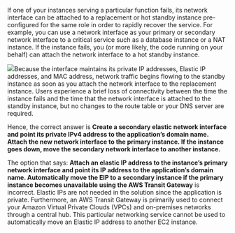 
If one of your instances serving a particular function fails, its network interface can be attached to a replacement or hot standby instance pre-configured for the same role in order to rapidly recover the service. For example, you can use a network interface as your primary or secondary network interface to a critical service such as a database instance or a NAT instance. If the instance fails, you (or more likely, the code running on your behalf) can attach the network interface to a hot standby instance.

![](https://media.tutorialsdojo.com/reattach-secondary-network-interface.jpg)Because the interface maintains its private IP addresses, Elastic IP addresses, and MAC address, network traffic begins flowing to the standby instance as soon as you attach the network interface to the replacement instance. Users experience a brief loss of connectivity between the time the instance fails and the time that the network interface is attached to the standby instance, but no changes to the route table or your DNS server are required.

Hence, the correct answer is **Create a secondary elastic network interface and point its private IPv4 address to the application’s domain name. Attach the new network interface to the primary instance. If the instance goes down, move the secondary network interface to another instance.**

The option that says: **Attach an elastic IP address to the instance’s primary network interface and point its IP address to the application’s domain name. Automatically move the EIP to a secondary instance if the primary instance becomes unavailable using the AWS Transit Gateway** is incorrect. Elastic IPs are not needed in the solution since the application is private. Furthermore, an AWS Transit Gateway is primarily used to connect your Amazon Virtual Private Clouds (VPCs) and on-premises networks through a central hub. This particular networking service cannot be used to automatically move an Elastic IP address to another EC2 instance.